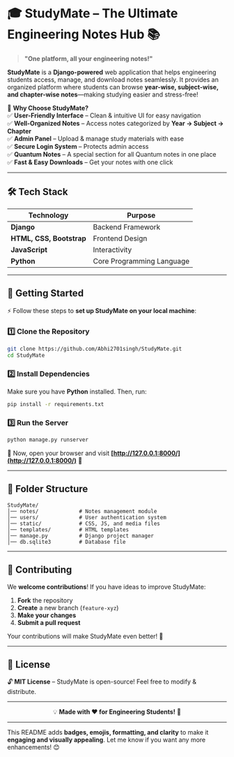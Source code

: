 
# 🎓 StudyMate – The Ultimate Engineering Notes Hub 📚  

> **"One platform, all your engineering notes!"**  

**StudyMate** is a **Django-powered** web application that helps engineering students access, manage, and download notes seamlessly. It provides an organized platform where students can browse **year-wise, subject-wise, and chapter-wise notes**—making studying easier and stress-free!  

🚀 **Why Choose StudyMate?**  
✅ **User-Friendly Interface** – Clean & intuitive UI for easy navigation  
✅ **Well-Organized Notes** – Access notes categorized by **Year → Subject → Chapter**  
✅ **Admin Panel** – Upload & manage study materials with ease  
✅ **Secure Login System** – Protects admin access  
✅ **Quantum Notes** – A special section for all Quantum notes in one place  
✅ **Fast & Easy Downloads** – Get your notes with one click  

---

## 🛠️ Tech Stack  

| **Technology** | **Purpose** |
|--------------|-------------|
| **Django** | Backend Framework |
| **HTML, CSS, Bootstrap** | Frontend Design |
| **JavaScript** | Interactivity |
| **Python** | Core Programming Language |

---

## 🚀 Getting Started  

⚡ Follow these steps to **set up StudyMate on your local machine**:

### 1️⃣ Clone the Repository  
```bash
git clone https://github.com/Abhi2701singh/StudyMate.git
cd StudyMate
```

### 2️⃣ Install Dependencies  
Make sure you have **Python** installed. Then, run:  
```bash
pip install -r requirements.txt
```

### 3️⃣ Run the Server  
```bash
python manage.py runserver
```
🔗 Now, open your browser and visit **[http://127.0.0.1:8000/](http://127.0.0.1:8000/)** 🎉  

---

## 📂 Folder Structure  

```
StudyMate/
│── notes/             # Notes management module
│── users/             # User authentication system
│── static/            # CSS, JS, and media files
│── templates/         # HTML templates
│── manage.py          # Django project manager
│── db.sqlite3         # Database file
```

---

## 👥 Contributing  

We **welcome contributions**! If you have ideas to improve StudyMate:  
1. **Fork** the repository  
2. **Create** a new branch (`feature-xyz`)  
3. **Make your changes**  
4. **Submit a pull request**  

Your contributions will make StudyMate even better! 🚀  

---

## 📜 License  

🔓 **MIT License** – StudyMate is open-source! Feel free to modify & distribute.  

---

<p align="center">  
  💡 <b>Made with ❤️ for Engineering Students!</b> 🚀  
</p>

---

This README adds **badges, emojis, formatting, and clarity** to make it **engaging and visually appealing**. Let me know if you want any more enhancements! 😊
